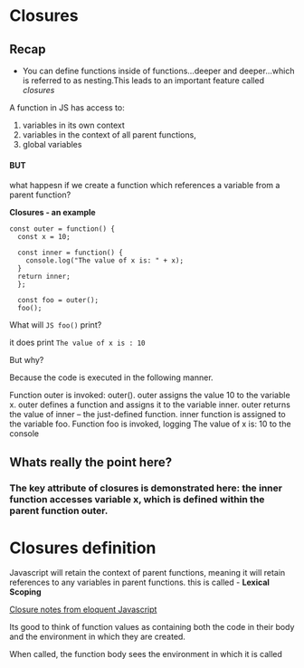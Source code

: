 # Closures

## Recap

* You can define functions inside of functions...deeper and deeper...which is referred to as nesting.This leads to an important feature called _closures_

A function in JS has access to:

  1. variables in its own context
  2. variables in the context of all parent functions,
  3. global variables

#### BUT

what happesn if we create a function which references a variable from a parent function?

**Closures - an example**

```JS
const outer = function() {
  const x = 10;

  const inner = function() {
    console.log("The value of x is: " + x);
  }
  return inner;
  };

  const foo = outer();
  foo();
```

What will ```JS foo()``` print?

it does print ```The value of x is : 10``` 

But why?

Because the code is executed in the following manner.

Function outer is invoked: outer().
outer assigns the value 10 to the variable x.
outer defines a function and assigns it to the variable inner.
outer returns the value of inner – the just-defined function.
inner function is assigned to the variable foo.
Function foo is invoked, logging The value of x is: 10 to the console

## Whats really the point here?

  ### The key attribute of closures is demonstrated here: the inner function accesses variable x, which is defined within the parent function outer.

# Closures definition

Javascript will retain the context of parent functions, meaning it will retain references to any variables in parent functions. this is called - **Lexical Scoping**


[Closure notes from eloquent Javascript](https://eloquentjavascript.net/03_functions.html#h_hOd+yVxaku)

Its good to think of function values as containing both the code in their body and the environment in which they are created. 

When called, the function body sees the environment in which it is called